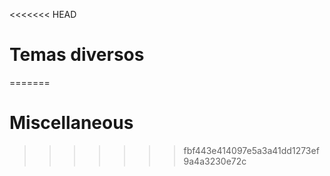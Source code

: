 <<<<<<< HEAD
# Temas diversos

=======

# Miscellaneous
>>>>>>> fbf443e414097e5a3a41dd1273ef9a4a3230e72c
